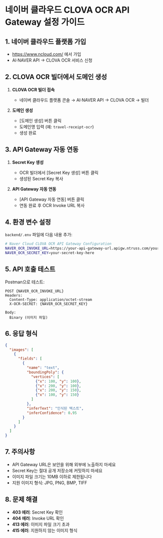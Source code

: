 # 네이버 클라우드 CLOVA OCR API Gateway 설정 가이드

## 1. 네이버 클라우드 플랫폼 가입
- https://www.ncloud.com/ 에서 가입
- AI·NAVER API → CLOVA OCR 서비스 신청

## 2. CLOVA OCR 빌더에서 도메인 생성
1. **CLOVA OCR 빌더 접속**
   - 네이버 클라우드 플랫폼 콘솔 → AI·NAVER API → CLOVA OCR → 빌더

2. **도메인 생성**
   - [도메인 생성] 버튼 클릭
   - 도메인명 입력 (예: `travel-receipt-ocr`)
   - 생성 완료

## 3. API Gateway 자동 연동
1. **Secret Key 생성**
   - OCR 빌더에서 [Secret Key 생성] 버튼 클릭
   - 생성된 Secret Key 복사

2. **API Gateway 자동 연동**
   - [API Gateway 자동 연동] 버튼 클릭
   - 연동 완료 후 OCR Invoke URL 복사

## 4. 환경 변수 설정
`backend/.env` 파일에 다음 내용 추가:

```bash
# Naver Cloud CLOVA OCR API Gateway Configuration
NAVER_OCR_INVOKE_URL=https://your-api-gateway-url.apigw.ntruss.com/your-stage/your-resource
NAVER_OCR_SECRET_KEY=your-secret-key-here
```

## 5. API 호출 테스트
Postman으로 테스트:

```
POST {NAVER_OCR_INVOKE_URL}
Headers:
  Content-Type: application/octet-stream
  X-OCR-SECRET: {NAVER_OCR_SECRET_KEY}

Body:
  Binary (이미지 파일)
```

## 6. 응답 형식
```json
{
  "images": [
    {
      "fields": [
        {
          "name": "text",
          "boundingPoly": {
            "vertices": [
              {"x": 100, "y": 100},
              {"x": 200, "y": 100},
              {"x": 200, "y": 150},
              {"x": 100, "y": 150}
            ]
          },
          "inferText": "인식된 텍스트",
          "inferConfidence": 0.95
        }
      ]
    }
  ]
}
```

## 7. 주의사항
- API Gateway URL은 보안을 위해 외부에 노출하지 마세요
- Secret Key는 절대 공개 저장소에 커밋하지 마세요
- 이미지 파일 크기는 10MB 이하로 제한됩니다
- 지원 이미지 형식: JPG, PNG, BMP, TIFF

## 8. 문제 해결
- **403 에러**: Secret Key 확인
- **404 에러**: Invoke URL 확인
- **413 에러**: 이미지 파일 크기 초과
- **415 에러**: 지원하지 않는 이미지 형식
